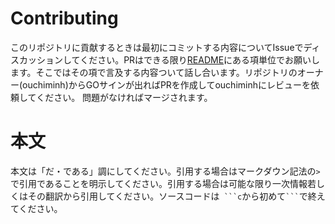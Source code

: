 # Contributing

このリポジトリに貢献するときは最初にコミットする内容についてIssueでディスカッションしてください。PRはできる限り[README](README.md)にある項単位でお願いします。そこではその項で言及する内容ついて話し合います。リポジトリのオーナー(ouchiminh)からGOサインが出ればPRを作成してouchiminhにレビューを依頼してください。
問題がなければマージされます。

# 本文

本文は「だ・である」調にしてください。引用する場合はマークダウン記法の`>`で引用であることを明示してください。引用する場合は可能な限り一次情報若しくはその翻訳から引用してください。ソースコードは` ```c`から初めて` ``` `で終えてください。
